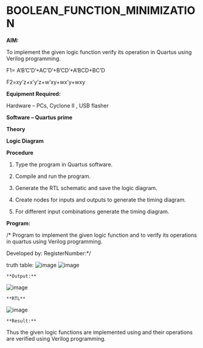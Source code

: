 # BOOLEAN_FUNCTION_MINIMIZATION

**AIM:**

To implement the given logic function verify its operation in Quartus using Verilog programming.

F1= A’B’C’D’+AC’D’+B’CD’+A’BCD+BC’D 

F2=xy’z+x’y’z+w’xy+wx’y+wxy

**Equipment Required:**

Hardware – PCs, Cyclone II , USB flasher

**Software – Quartus prime**

**Theory**

**Logic Diagram**

**Procedure**

1.	Type the program in Quartus software.

2.	Compile and run the program.

3.	Generate the RTL schematic and save the logic diagram.

4.	Create nodes for inputs and outputs to generate the timing diagram.

5.	For different input combinations generate the timing diagram.


**Program:**

/* Program to implement the given logic function and to verify its operations in quartus using Verilog programming. 

Developed by: RegisterNumber:*/


truth table:
![image](https://github.com/user-attachments/assets/386b7362-5711-4a02-9096-500396ec4acf)
![image](https://github.com/user-attachments/assets/d60ded4e-5d58-423e-a8a8-cfaf86fecf69)

```
**Output:**
```
![image](https://github.com/user-attachments/assets/f04a1f0d-c022-4844-8bfb-4c885a5b736c)
```
**RTL**
```
![image](https://github.com/user-attachments/assets/ea26798d-6630-47d0-ba31-740b2e84600f)

```
**Result:**
```
Thus the given logic functions are implemented using and their operations are verified using Verilog programming.

